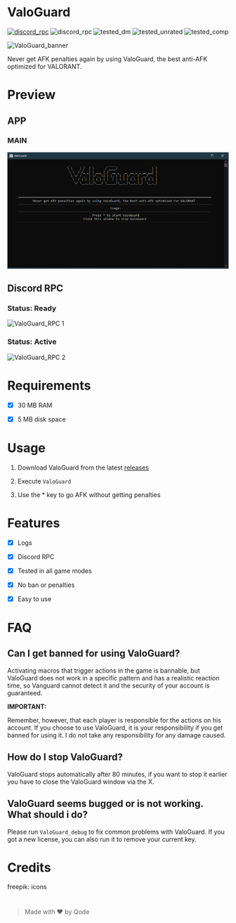 # ValoGuard
[![discord_rpc](https://img.shields.io/badge/JOIN-DISCORD%20SERVER-blue)](https://discord.gg/Tu4xuvAf5y) ![discord_rpc](https://img.shields.io/badge/USING-DISCORD%20RPC-blue) ![tested_dm](https://img.shields.io/badge/TESTED-DEATHMATCH-yellowgreen) ![tested_unrated](https://img.shields.io/badge/TESTED-UNRATED-yellowgreen) ![tested_comp](https://img.shields.io/badge/TESTED-COMPETITIVE-yellowgreen)

![ValoGuard_banner](src/ValoGuard_banner.png  "ValoGuard")

Never get AFK penalties again by using ValoGuard, the best anti-AFK optimized for VALORANT.
#
  
# Preview
## APP
### MAIN
![ValoGuard_APP](src/preview_app_2.png  "ValoGuard licensing")
## Discord RPC
### Status: Ready
![ValoGuard_RPC 1](src/preview_rpc_1.png  "ValoGuard")
### Status: Active
![ValoGuard_RPC 2](src/preview_rpc_2.png  "ValoGuard")

# Requirements

- [x] 30 MB RAM

- [x] 5 MB disk space

  

# Usage

1. Download ValoGuard from the latest [releases](https://github.com/OfficialQode/ValoGuard/releases/tag/Latest)

2. Execute `ValoGuard`

3. Use the * key to go AFK without getting penalties

# Features
- [x] Logs
- [x] Discord RPC
- [x] Tested in all game modes
- [x] No ban or penalties
- [x] Easy to use
  

# FAQ

  

## Can I get banned for using ValoGuard?

Activating macros that trigger actions in the game is bannable, but ValoGuard does not work in a specific pattern and has a realistic reaction time, so Vanguard cannot detect it and the security of your account is guaranteed.

**IMPORTANT:**

Remember, however, that each player is responsible for the actions on his account. If you choose to use ValoGuard, it is your responsibility if you get banned for using it. I do not take any responsibility for any damage caused.

  

## How do I stop ValoGuard?

ValoGuard stops automatically after 80 minutes, if you want to stop it earlier you have to close the ValoGuard window via the X.

  

## ValoGuard seems bugged or is not working. What should i do?
Please run `ValoGuard_debug` to fix common problems with ValoGuard. If you got a new license, you can also run it to remove your current key.


# Credits

freepik: icons

#

> Made with ♥ by Qode

